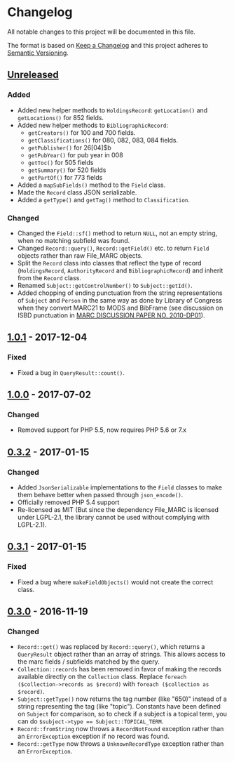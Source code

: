 # Changelog
All notable changes to this project will be documented in this file.

The format is based on [Keep a Changelog](http://keepachangelog.com/en/1.0.0/)
and this project adheres to [Semantic Versioning](http://semver.org/spec/v2.0.0.html).


## [Unreleased]

### Added

- Added new helper methods to `HoldingsRecord`: `getLocation()` and `getLocations()` for 852 fields.
- Added new helper methods to `BibliographicRecord`:
  - `getCreators()` for 100 and 700 fields.
  - `getClassifications()` for 080, 082, 083, 084 fields.
  - `getPublisher()` for 26[04]$b
  - `getPubYear()` for pub year in 008
  - `getToc()` for 505 fields
  - `getSummary()` for 520 fields
  - `getPartOf()` for 773 fields
- Added a `mapSubFields()` method to the `Field` class.
- Made the `Record` class JSON serializable.
- Added a `getType()` and `getTag()` method to `Classification`.
### Changed

- Changed the `Field::sf()` method to return `NULL`, not an empty string,
  when no matching subfield was found.
- Changed `Record::query()`, `Record::getField()` etc. to return `Field`
  objects rather than raw File_MARC objects.
- Split the `Record` class into classes that reflect the type of
  record (`HoldingsRecord`, `AuthorityRecord` and `BibliographicRecord`)
  and inherit from the `Record` class.
- Renamed `Subject::getControlNumber()` to `Subject::getId()`.
- Added chopping of ending punctuation from the string representations of
  `Subject` and `Person` in the same way as done by Library of Congress
  when they convert MARC21 to MODS and BibFrame
  (see discussion on ISBD punctuation in [MARC DISCUSSION PAPER NO. 2010-DP01](https://www.loc.gov/marc/marbi/2010/2010-dp01.html)).

## [1.0.1] - 2017-12-04
### Fixed

- Fixed a bug in `QueryResult::count()`.

## [1.0.0] - 2017-07-02
### Changed

- Removed support for PHP 5.5, now requires PHP 5.6 or 7.x

## [0.3.2] - 2017-01-15

### Changed

- Added `JsonSerializable` implementations to the `Field` classes to make them behave better when passed through `json_encode()`.
- Officially removed PHP 5.4 support
- Re-licensed as MIT (But since the dependency File_MARC is licensed under LGPL-2.1, the library cannot be used without complying with LGPL-2.1).

## [0.3.1] - 2017-01-15
### Fixed

- Fixed a bug where `makeFieldObjects()` would not create the correct class.

## [0.3.0] - 2016-11-19

### Changed
- `Record::get()` was replaced by `Record::query()`, which returns a `QueryResult` object rather than an array of strings.
  This allows access to the marc fields / subfields matched by the query.
- `Collection::records` has been removed in favor of making the records available directly on the `Collection` class.
  Replace `foreach ($collection->records as $record)` with `foreach ($collection as $record)`.
- `Subject::getType()` now returns the tag number (like "650)" instead of a string representing the tag (like "topic").
  Constants have been defined on `Subject` for comparison, so to check if a subject is a topical term,
  you can do `$subject->type == Subject::TOPICAL_TERM`.
- `Record::fromString` now throws a `RecordNotFound` exception rather than an `ErrorException` exception if no record was found.
- `Record::getType` now throws a `UnknownRecordType` exception rather than an `ErrorException`.

[Unreleased]: https://github.com/scriptotek/php-marc/compare/v1.0.1...HEAD
[1.0.1]: https://github.com/scriptotek/php-marc/compare/v1.0.0...v1.0.1
[1.0.0]: https://github.com/scriptotek/php-marc/compare/v0.3.2...v1.0.0
[0.3.2]: https://github.com/scriptotek/php-marc/compare/v0.3.1...v0.3.2
[0.3.1]: https://github.com/scriptotek/php-marc/compare/v0.3.0...v0.3.1
[0.3.0]: https://github.com/scriptotek/php-marc/compare/v0.2.1...v0.3.0
